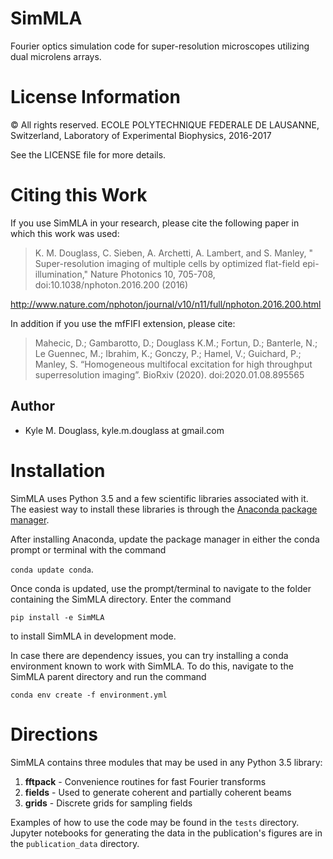 # SimMLA

Fourier optics simulation code for super-resolution microscopes
utilizing dual microlens arrays.

# License Information

© All rights reserved. ECOLE POLYTECHNIQUE FEDERALE DE LAUSANNE,
Switzerland, Laboratory of Experimental Biophysics, 2016-2017

See the LICENSE file for more details.

# Citing this Work

If you use SimMLA in your research, please cite the following paper in
which this work was used:

> K. M. Douglass, C. Sieben, A. Archetti, A. Lambert, and S. Manley, " Super-resolution imaging of multiple cells by optimized flat-field epi-illumination," Nature Photonics 10, 705-708, doi:10.1038/nphoton.2016.200 (2016)

<a href="http://www.nature.com/nphoton/journal/v10/n11/full/nphoton.2016.200.html">http://www.nature.com/nphoton/journal/v10/n11/full/nphoton.2016.200.html</a>

In addition if you use the mfFIFI extension, please cite:

>Mahecic, D.; Gambarotto, D.; Douglass K.M.; Fortun, D.; Banterle, N.; Le Guennec, M.; Ibrahim, K.; Gonczy,
P.; Hamel, V.; Guichard, P.; Manley, S. “Homogeneous multifocal excitation for high throughput superresolution imaging”. BioRxiv (2020). doi:2020.01.08.895565

## Author

- Kyle M. Douglass, kyle.m.douglass at gmail.com

# Installation

SimMLA uses Python 3.5 and a few scientific libraries associated with
it. The easiest way to install these libraries is through the
[Anaconda package manager](https://www.continuum.io/downloads).

After installing Anaconda, update the package manager in either the
conda prompt or terminal with the command

`conda update conda`.

Once conda is updated, use the prompt/terminal to navigate to the
folder containing the SimMLA directory. Enter the command

`pip install -e SimMLA`

to install SimMLA in development mode.

In case there are dependency issues, you can try installing a conda
environment known to work with SimMLA. To do this, navigate to the
SimMLA parent directory and run the command

`conda env create -f environment.yml`

# Directions

SimMLA contains three modules that may be used in any Python 3.5
library:

1. **fftpack** - Convenience routines for fast Fourier transforms
2. **fields** - Used to generate coherent and partially coherent beams
3. **grids**  - Discrete grids for sampling fields

Examples of how to use the code may be found in the `tests` directory.
Jupyter notebooks for generating the data in the publication's figures
are in the `publication_data` directory.
